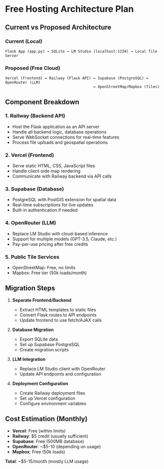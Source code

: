# Free Hosting Architecture Plan

## Current vs Proposed Architecture

### Current (Local)
```
Flask App (app.py) → SQLite → LM Studio (localhost:1234) → Local Tile Server
```

### Proposed (Free Cloud)
```
Vercel (Frontend) ↔ Railway (Flask API) ↔ Supabase (PostgreSQL) ↔ OpenRouter (LLM)
                                        ↔ OpenStreetMap/Mapbox (Tiles)
```

## Component Breakdown

### 1. **Railway (Backend API)**
- Host the Flask application as an API server
- Handle all backend logic, database operations
- Serve WebSocket connections for real-time features
- Process file uploads and geospatial operations

### 2. **Vercel (Frontend)**
- Serve static HTML, CSS, JavaScript files
- Handle client-side map rendering
- Communicate with Railway backend via API calls

### 3. **Supabase (Database)**
- PostgreSQL with PostGIS extension for spatial data
- Real-time subscriptions for live updates
- Built-in authentication if needed

### 4. **OpenRouter (LLM)**
- Replace LM Studio with cloud-based inference
- Support for multiple models (GPT-3.5, Claude, etc.)
- Pay-per-use pricing after free credits

### 5. **Public Tile Services**
- OpenStreetMap: Free, no limits
- Mapbox: Free tier (50k loads/month)

## Migration Steps

1. **Separate Frontend/Backend**
   - Extract HTML templates to static files
   - Convert Flask routes to API endpoints
   - Update frontend to use fetch/AJAX calls

2. **Database Migration**
   - Export SQLite data
   - Set up Supabase PostgreSQL
   - Create migration scripts

3. **LLM Integration**
   - Replace LM Studio client with OpenRouter
   - Update API endpoints and configuration

4. **Deployment Configuration**
   - Create Railway deployment files
   - Set up Vercel configuration
   - Configure environment variables

## Cost Estimation (Monthly)
- **Vercel**: Free (within limits)
- **Railway**: $5 credit (usually sufficient)
- **Supabase**: Free (500MB database)
- **OpenRouter**: ~$5-10 (depending on usage)
- **Mapbox**: Free (50k loads)

**Total**: ~$5-15/month (mostly LLM usage)